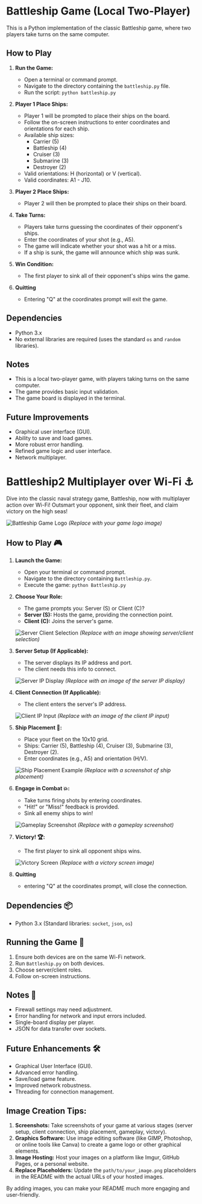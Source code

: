  # Battleship Game (Local Two-Player)

This is a Python implementation of the classic Battleship game, where two players take turns on the same computer.

## How to Play

1.  **Run the Game:**
    * Open a terminal or command prompt.
    * Navigate to the directory containing the `battleship.py` file.
    * Run the script: `python battleship.py`

2.  **Player 1 Place Ships:**
    * Player 1 will be prompted to place their ships on the board.
    * Follow the on-screen instructions to enter coordinates and orientations for each ship.
    * Available ship sizes:
        * Carrier (5)
        * Battleship (4)
        * Cruiser (3)
        * Submarine (3)
        * Destroyer (2)
    * Valid orientations: H (horizontal) or V (vertical).
    * Valid coordinates: A1 - J10.

3.  **Player 2 Place Ships:**
    * Player 2 will then be prompted to place their ships on their board.

4.  **Take Turns:**
    * Players take turns guessing the coordinates of their opponent's ships.
    * Enter the coordinates of your shot (e.g., A5).
    * The game will indicate whether your shot was a hit or a miss.
    * If a ship is sunk, the game will announce which ship was sunk.

5.  **Win Condition:**
    * The first player to sink all of their opponent's ships wins the game.

6.  **Quitting**
    * Entering "Q" at the coordinates prompt will exit the game.

## Dependencies

* Python 3.x
* No external libraries are required (uses the standard `os` and `random` libraries).

## Notes

* This is a local two-player game, with players taking turns on the same computer.
* The game provides basic input validation.
* The game board is displayed in the terminal.

## Future Improvements

* Graphical user interface (GUI).
* Ability to save and load games.
* More robust error handling.
* Refined game logic and user interface.
* Network multiplayer.


# Battleship2 Multiplayer over Wi-Fi ⚓️

Dive into the classic naval strategy game, Battleship, now with multiplayer action over Wi-Fi! Outsmart your opponent, sink their fleet, and claim victory on the high seas!

![Battleship Game Logo](path/to/battleship_logo.png)  *(Replace with your game logo image)*

## How to Play 🎮

1.  **Launch the Game:**
    * Open your terminal or command prompt.
    * Navigate to the directory containing `Battleship.py`.
    * Execute the game: `python Battleship.py`

2.  **Choose Your Role:**
    * The game prompts you: Server (S) or Client (C)?
    * **Server (S):** Hosts the game, providing the connection point.
    * **Client (C):** Joins the server's game.

    ![Server Client Selection](path/to/server_client_selection.png) *(Replace with an image showing server/client selection)*

3.  **Server Setup (If Applicable):**
    * The server displays its IP address and port.
    * The client needs this info to connect.

    ![Server IP Display](path/to/server_ip_display.png) *(Replace with an image of the server IP display)*

4.  **Client Connection (If Applicable):**
    * The client enters the server's IP address.

    ![Client IP Input](path/to/client_ip_input.png) *(Replace with an image of the client IP input)*

5.  **Ship Placement 🚢:**
    * Place your fleet on the 10x10 grid.
    * Ships: Carrier (5), Battleship (4), Cruiser (3), Submarine (3), Destroyer (2).
    * Enter coordinates (e.g., A5) and orientation (H/V).

    ![Ship Placement Example](path/to/ship_placement.png) *(Replace with a screenshot of ship placement)*

6.  **Engage in Combat 💥:**
    * Take turns firing shots by entering coordinates.
    * "Hit!" or "Miss!" feedback is provided.
    * Sink all enemy ships to win!

    ![Gameplay Screenshot](path/to/gameplay_screenshot.png) *(Replace with a gameplay screenshot)*

7.  **Victory! 🏆:**
    * The first player to sink all opponent ships wins.

    ![Victory Screen](path/to/victory_screen.png) *(Replace with a victory screen image)*

8. **Quitting**
    * entering "Q" at the coordinates prompt, will close the connection.

## Dependencies 📦

* Python 3.x (Standard libraries: `socket`, `json`, `os`)

## Running the Game 🚀

1.  Ensure both devices are on the same Wi-Fi network.
2.  Run `Battleship.py` on both devices.
3.  Choose server/client roles.
4.  Follow on-screen instructions.

## Notes 📝

* Firewall settings may need adjustment.
* Error handling for network and input errors included.
* Single-board display per player.
* JSON for data transfer over sockets.

## Future Enhancements 🛠️

* Graphical User Interface (GUI).
* Advanced error handling.
* Save/load game feature.
* Improved network robustness.
* Threading for connection management.

## Image Creation Tips:

1.  **Screenshots:** Take screenshots of your game at various stages (server setup, client connection, ship placement, gameplay, victory).
2.  **Graphics Software:** Use image editing software (like GIMP, Photoshop, or online tools like Canva) to create a game logo or other graphical elements.
3.  **Image Hosting:** Host your images on a platform like Imgur, GitHub Pages, or a personal website.
4.  **Replace Placeholders:** Update the `path/to/your_image.png` placeholders in the README with the actual URLs of your hosted images.

By adding images, you can make your README much more engaging and user-friendly.
